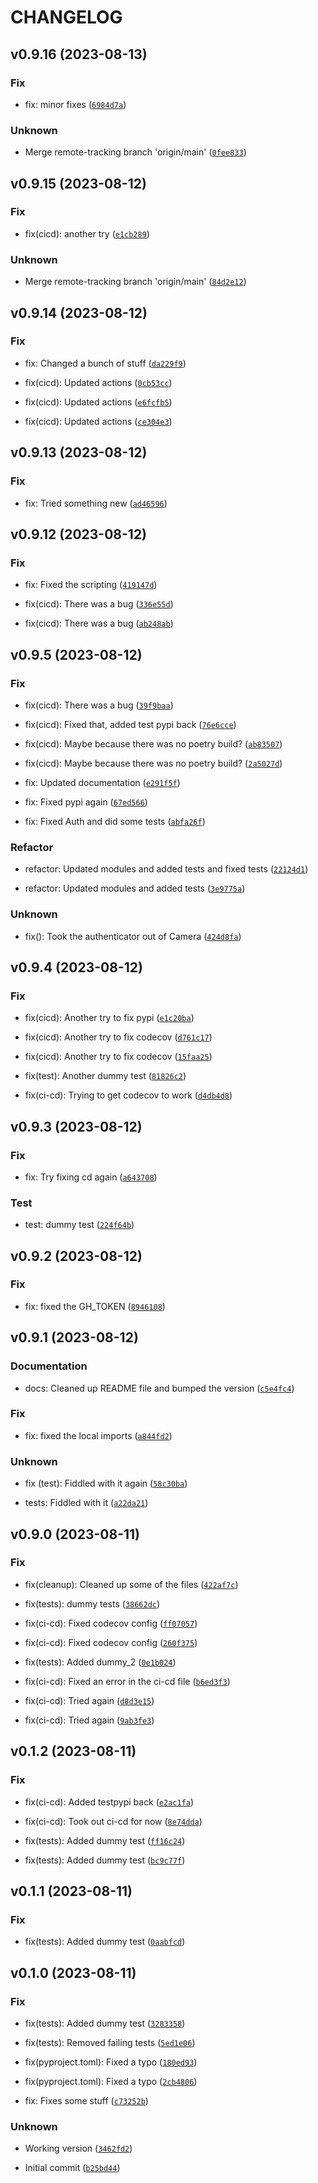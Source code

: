 # CHANGELOG



## v0.9.16 (2023-08-13)

### Fix

* fix: minor fixes ([`6984d7a`](https://github.com/xevg/google-nest-camera-proxy/commit/6984d7a71b0b28737c7f46a817fd69c1134e9bbc))

### Unknown

* Merge remote-tracking branch &#39;origin/main&#39; ([`0fee833`](https://github.com/xevg/google-nest-camera-proxy/commit/0fee8338cbc0e0f3688fdb4dc5537e458dbbc790))


## v0.9.15 (2023-08-12)

### Fix

* fix(cicd): another try ([`e1cb289`](https://github.com/xevg/google-nest-camera-proxy/commit/e1cb289d3474c69403454cf2fb4290753ac529ff))

### Unknown

* Merge remote-tracking branch &#39;origin/main&#39; ([`84d2e12`](https://github.com/xevg/google-nest-camera-proxy/commit/84d2e1272cae50c30647f32589c0a8e8b5725e38))


## v0.9.14 (2023-08-12)

### Fix

* fix: Changed a bunch of stuff ([`da229f9`](https://github.com/xevg/google-nest-camera-proxy/commit/da229f902a5e35e1e8a1045c880e3c2d7f3f8f2d))

* fix(cicd): Updated actions ([`0cb53cc`](https://github.com/xevg/google-nest-camera-proxy/commit/0cb53cccf66e4d3230b70d1eacbc7b481158dc75))

* fix(cicd): Updated actions ([`e6fcfb5`](https://github.com/xevg/google-nest-camera-proxy/commit/e6fcfb5b9fb6e66a36465fdfaf9d310689f869b5))

* fix(cicd): Updated actions ([`ce304e3`](https://github.com/xevg/google-nest-camera-proxy/commit/ce304e3bb0887fe8d75a8d5eb2817fc234d40db5))


## v0.9.13 (2023-08-12)

### Fix

* fix: Tried something new ([`ad46596`](https://github.com/xevg/google-nest-camera-proxy/commit/ad46596fd9b0534ef346446142c93f54a9604ce9))


## v0.9.12 (2023-08-12)

### Fix

* fix: Fixed the scripting ([`419147d`](https://github.com/xevg/google-nest-camera-proxy/commit/419147d8d9edfbb4e37a94f458c9ea93ead6d9cd))

* fix(cicd): There was a bug ([`336e55d`](https://github.com/xevg/google-nest-camera-proxy/commit/336e55d42bd7d635f4c57b71f6b8bbf96c7aade0))

* fix(cicd): There was a bug ([`ab248ab`](https://github.com/xevg/google-nest-camera-proxy/commit/ab248ab2b56217ab2b4eb2479276483c0523dbbe))


## v0.9.5 (2023-08-12)

### Fix

* fix(cicd): There was a bug ([`39f9baa`](https://github.com/xevg/google-nest-camera-proxy/commit/39f9baaa8a401c7b1a241889fb9f6623611cdbc4))

* fix(cicd): Fixed that, added test pypi back ([`76e6cce`](https://github.com/xevg/google-nest-camera-proxy/commit/76e6cce88dff99141bd17c75e72345e0eda8a571))

* fix(cicd): Maybe because there was no poetry build? ([`ab83507`](https://github.com/xevg/google-nest-camera-proxy/commit/ab83507fbacbe34a3cf45c853eec026de5f3dd8f))

* fix(cicd): Maybe because there was no poetry build? ([`2a5027d`](https://github.com/xevg/google-nest-camera-proxy/commit/2a5027d20ff090694c04e133997b5e541bd57047))

* fix: Updated documentation ([`e291f5f`](https://github.com/xevg/google-nest-camera-proxy/commit/e291f5feb0b2afaef71c1b86652746944a48efa9))

* fix: Fixed pypi again ([`67ed566`](https://github.com/xevg/google-nest-camera-proxy/commit/67ed5664defcac50ab0ce3f5e6dba56bfed7f5a5))

* fix: Fixed Auth and did some tests ([`abfa26f`](https://github.com/xevg/google-nest-camera-proxy/commit/abfa26ffcafd73cbfd0d650e7c3966ae2e2096f4))

### Refactor

* refactor: Updated modules and added tests and fixed tests ([`22124d1`](https://github.com/xevg/google-nest-camera-proxy/commit/22124d110c90602eb458d6ec7ecc590b1f33384f))

* refactor: Updated modules and added tests ([`3e9775a`](https://github.com/xevg/google-nest-camera-proxy/commit/3e9775ac0fb1c7ab7d86e51e6b5673c3201811f6))

### Unknown

* fix(): Took the authenticator out of Camera ([`424d8fa`](https://github.com/xevg/google-nest-camera-proxy/commit/424d8fafa37bb4182c6358d1a597d920a5dd44e0))


## v0.9.4 (2023-08-12)

### Fix

* fix(cicd): Another try to fix pypi ([`e1c20ba`](https://github.com/xevg/google-nest-camera-proxy/commit/e1c20ba438f70f4ad6cea00c67a4a6b6c084776e))

* fix(cicd): Another try to fix codecov ([`d761c17`](https://github.com/xevg/google-nest-camera-proxy/commit/d761c17b133ee16ef1eb3f971a1b1eb8e1a116b1))

* fix(cicd): Another try to fix codecov ([`15faa25`](https://github.com/xevg/google-nest-camera-proxy/commit/15faa255117f3c44d1f6152f1a7cedaa5a60a405))

* fix(test): Another dummy test ([`81826c2`](https://github.com/xevg/google-nest-camera-proxy/commit/81826c232ef83a647f0f0ad34b106ff3e271ba65))

* fix(ci-cd): Trying to get codecov to work ([`d4db4d8`](https://github.com/xevg/google-nest-camera-proxy/commit/d4db4d80f206f67d8c646822a8d4714f606d04d1))


## v0.9.3 (2023-08-12)

### Fix

* fix: Try fixing cd again ([`a643708`](https://github.com/xevg/google-nest-camera-proxy/commit/a643708d6dbe892167617d7f6ec309e804d4207c))

### Test

* test: dummy test ([`224f64b`](https://github.com/xevg/google-nest-camera-proxy/commit/224f64b6efc8d37e25a7f4d1d6adce9de3a14cf4))


## v0.9.2 (2023-08-12)

### Fix

* fix: fixed the GH_TOKEN ([`8946108`](https://github.com/xevg/google-nest-camera-proxy/commit/8946108370a4d6449ae2d42da1712b6796eed5a2))


## v0.9.1 (2023-08-12)

### Documentation

* docs: Cleaned up README file and bumped the version ([`c5e4fc4`](https://github.com/xevg/google-nest-camera-proxy/commit/c5e4fc42a92f1ee8df2db0914261e5f4de64f6e0))

### Fix

* fix: fixed the local imports ([`a844fd2`](https://github.com/xevg/google-nest-camera-proxy/commit/a844fd2f2b2ebed5f5c9ab15c5d3ee9f1e92b732))

### Unknown

* fix (test): Fiddled with it again ([`58c30ba`](https://github.com/xevg/google-nest-camera-proxy/commit/58c30ba2c412875aaa1b5438858fba6c67610cba))

* tests: Fiddled with it ([`a22da21`](https://github.com/xevg/google-nest-camera-proxy/commit/a22da21e861ea81ee6662c41054fda90a94f9bc2))


## v0.9.0 (2023-08-11)

### Fix

* fix(cleanup): Cleaned up some of the files ([`422af7c`](https://github.com/xevg/google-nest-camera-proxy/commit/422af7c47cf733161c174ed0ec4a4e7b442707aa))

* fix(tests): dummy tests ([`38662dc`](https://github.com/xevg/google-nest-camera-proxy/commit/38662dcaf7c48bb96ab63241a7ee6395e1a82fc6))

* fix(ci-cd): Fixed codecov config ([`ff07057`](https://github.com/xevg/google-nest-camera-proxy/commit/ff0705720346c385b376e4061ec3a6753b07cc8e))

* fix(ci-cd): Fixed codecov config ([`260f375`](https://github.com/xevg/google-nest-camera-proxy/commit/260f375b18f6841dc034137a513d00b0bbb850bb))

* fix(tests): Added dummy_2 ([`0e1b024`](https://github.com/xevg/google-nest-camera-proxy/commit/0e1b024a32fd6b91b09efe277562707f8eae64d6))

* fix(ci-cd): Fixed an error in the ci-cd file ([`b6ed3f3`](https://github.com/xevg/google-nest-camera-proxy/commit/b6ed3f38c87eee3c1edb07eac0976dd2ce731577))

* fix(ci-cd): Tried again ([`d8d3e15`](https://github.com/xevg/google-nest-camera-proxy/commit/d8d3e159a18ff6c0b596f4fc3b9d3bcc2898fbc4))

* fix(ci-cd): Tried again ([`9ab3fe3`](https://github.com/xevg/google-nest-camera-proxy/commit/9ab3fe37a415acdfd87ea56b4b3f1ac576cfd0b6))


## v0.1.2 (2023-08-11)

### Fix

* fix(ci-cd): Added testpypi back ([`e2ac1fa`](https://github.com/xevg/google-nest-camera-proxy/commit/e2ac1fa41bcefd4e7a542b39abb271c78123b7d3))

* fix(ci-cd): Took out ci-cd for now ([`8e74dda`](https://github.com/xevg/google-nest-camera-proxy/commit/8e74dda9a57e5bf9856edb784d68fd991428cefd))

* fix(tests): Added dummy test ([`ff16c24`](https://github.com/xevg/google-nest-camera-proxy/commit/ff16c2434b7fa19b1dc8a19c2ba5d28a84fa1334))

* fix(tests): Added dummy test ([`bc9c77f`](https://github.com/xevg/google-nest-camera-proxy/commit/bc9c77f085bc58ac454c9617f21482f56073a2d5))


## v0.1.1 (2023-08-11)

### Fix

* fix(tests): Added dummy test ([`0aabfcd`](https://github.com/xevg/google-nest-camera-proxy/commit/0aabfcd00d176114e61b8fe1337c42329c69a825))


## v0.1.0 (2023-08-11)

### Fix

* fix(tests): Added dummy test ([`3283358`](https://github.com/xevg/google-nest-camera-proxy/commit/3283358a41bccbd97fb542fc38b667538e4e7ee2))

* fix(tests): Removed failing tests ([`5ed1e06`](https://github.com/xevg/google-nest-camera-proxy/commit/5ed1e06ee7415ae6221e8044b760d20a47df3fbc))

* fix(pyproject.toml): Fixed a typo ([`180ed93`](https://github.com/xevg/google-nest-camera-proxy/commit/180ed935835c670badcfb3ba66b926f2d07b06be))

* fix(pyproject.toml): Fixed a typo ([`2cb4806`](https://github.com/xevg/google-nest-camera-proxy/commit/2cb480669a3d48c3e3a166e7b061a48f2934dcbd))

* fix: Fixes some stuff ([`c73252b`](https://github.com/xevg/google-nest-camera-proxy/commit/c73252b05483a8ff4735963785196e4bbeb9afe1))

### Unknown

* Working version ([`3462fd2`](https://github.com/xevg/google-nest-camera-proxy/commit/3462fd28140c9eecf17ca770646a076a35be5b23))

* Initial commit ([`b25bd44`](https://github.com/xevg/google-nest-camera-proxy/commit/b25bd44961e00b36143a2e08cb67b3ac995f0165))
